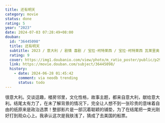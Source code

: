 ```yaml
---
title: 还有明天
category: movie
status: done
rating: 5
year: "2023"
date: 2024-07-03 07:28:49+08:00
douban:
  id: "36445098"
  title: 还有明天
  subtitle: 2023 / 意大利 / 剧情 喜剧 / 宝拉·柯特莱西 / 宝拉·柯特莱西 瓦莱里奥·马斯坦德雷亚
  rating: 9
  cover: https://img1.doubanio.com/view/photo/m_ratio_poster/public/p2906163989.jpg
  link: https://movie.douban.com/subject/36445098/
  history:
    - date: 2024-06-28 01:45:42
      comment: via neodb trending
      status: todo
---
```


很意大利。交谈逗趣，楼房邻里，文化性格，故事主题，都来自意大利，献给意大利。结尾太有力了，在未了解背景的情况下，完全让人想不到一张珍贵的意味着自由的纸原来是政治选票！整部影片是一部沉着聪颖的铺垫，为了在结尾把一束光刚好打到观众心上。我承认这次是我肤浅了，猜成了去美国的船票。
